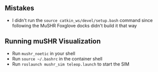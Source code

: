 ## Mistakes

- I didn't run the `source catkin_ws/devel/setup.bash` command since following the MuSHR Foxglove docks didn't build it that way


## Running muSHR Visualization
- Run `mushr_noetic` in your shell
- Run `source ~/.bashrc` in the container shell
- Run `roslaunch mushr_sim teleop.launch` to start the SIM